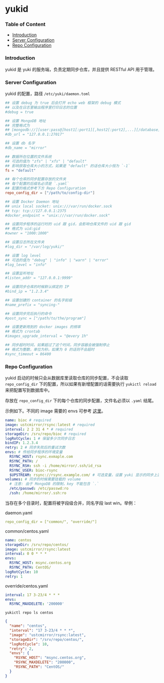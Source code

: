 # yukid

### Table of Content
* [Introduction](#introduction)
* [Server Configuration](#server-configuration)
* [Repo Configuration](#repo-configuration)

### Introduction

yukid 是 yuki 的服务端，负责定期同步仓库，并且提供 RESTful API 用于管理。

### Server Configuration

yukid 的配置，路径 `/etc/yuki/daemon.toml` 

```toml
## 设置 debug 为 true 后会打开 echo web 框架的 debug 模式
## 以及在日志里输出程序里打印日志的位置
#debug = true

## 设置 MongoDB 地址
## 完整格式为
## [mongodb://][user:pass@]host1[:port1][,host2[:port2],...][/database][?options]
#db_url = "127.0.0.1:27017"

## 设置 db 名字
#db_name = "mirror"

## 数据所在位置的文件系统
## 可选的值为 "zfs" | "xfs" | "default"
## 影响获取仓库大小的方式，如果是 "default" 的话仓库大小恒为 `-1`
fs = "default"

## 每个仓库的同步配置存放的文件夹
## 每个配置的后缀名必须是 `.yaml`
## 配置的格式参考下方 Repo Configuration
repo_config_dir = ["/path/to/config-dir"]

## 设置 Docker Daemon 地址
## unix local socket: unix:///var/run/docker.sock
## tcp: tcp://127.0.0.1:2375
#docker_endpoint = "unix:///var/run/docker.sock"

## 设置同步程序的运行时的 uid 跟 gid，会影响仓库文件的 uid 跟 gid
## 格式为 uid:gid
#owner = "1000:1000"

## 设置日志所在文件夹
#log_dir = "/var/log/yuki/"

## 设置 log level
## 可选的值为 "debug" | "info" | "warn" | "error"
#log_level = "info"

## 设置监听地址
#listen_addr = "127.0.0.1:9999"

## 设置同步仓库的时候默认绑定的 IP
#bind_ip = "1.2.3.4"

## 设置创建的 container 的名字前缀
#name_prefix = "syncing-"

## 设置同步完后执行的命令
#post_sync = ["/path/to/the/program"]

## 设置更新用到的 docker images 的频率
## 格式为 crontab
#images_upgrade_interval = "@every 1h"

## 同步超时时间，如果超过了这个时间，同步容器会被强制停止
## 格式为整数，单位为秒。如果为 0 的话则不会超时
#sync_timeout = 86400
```

### Repo Configuration

yukid 启动的时候只会从数据库里读取仓库的同步配置，不会读取 `repo_config_dir` 下的配置，所以如果有新增配置的话需要执行 `yukictl reload` 来把配置写到数据库中。

存放在 `repo_config_dir` 下的每个仓库的同步配置，文件名必须以 `.yaml` 结尾。

示例如下。不同的 image 需要的 envs 可参考 [这里](https://github.com/ustclug/ustcmirror-images#table-of-content)。
```yaml
name: bioc # required
image: ustcmirror/rsync:latest # required
interval: 2 2 31 4 * # required
storageDir: /srv/repo/bioc # required
logRotCycle: 1 # 保留多少次同步日志
bindIP: 1.2.3.4
retry: 2 # 同步失败后的重试次数
envs: # 传给同步程序的环境变量
  RSYNC_HOST: rsync.exmaple.com
  RSYNC_PATH: /
  RSYNC_RSH: ssh -i /home/mirror/.ssh/id_rsa
  RSYNC_USER: bioc-rsync
  $UPSTREAM: rsync://rsync.example.com/ # 可选变量，设置 yuki 显示的同步上游
volumes: # 同步的时候需要挂载的 volume
  # 注意: 由于 MongoDB 的限制，key 不能包含 `.`
  /etc/passwd: /etc/passwd:ro
  /ssh: /home/mirror/.ssh:ro
```

当存在多个目录时，配置将被字段级合并，同名字段 last win。举例：

daemon.yaml
```yaml
repo_config_dir = ["common/", "override/"]
```

common/centos.yaml
```yaml
name: centos
storageDir: /srv/repo/centos/
image: ustcmirror/rsync:latest
interval: 0 0 * * *
envs:
  RSYNC_HOST: msync.centos.org
  RSYNC_PATH: CentOS/
logRotCycle: 10
retry: 1
```

override/centos.yaml
```yaml
interval: 17 3-23/4 * * *
envs:
  RSYNC_MAXDELETE: '200000'
```

`yukictl repo ls centos`

```json
{
  "name": "centos",
  "interval": "17 3-23/4 * * *",
  "image": "ustcmirror/rsync:latest",
  "storageDir": "/srv/repo/centos/",
  "logRotCycle": 10,
  "retry": 2,
  "envs": {
    "RSYNC_HOST": "msync.centos.org",
    "RSYNC_MAXDELETE": "200000",
    "RSYNC_PATH": "CentOS/"
  }
}
```
